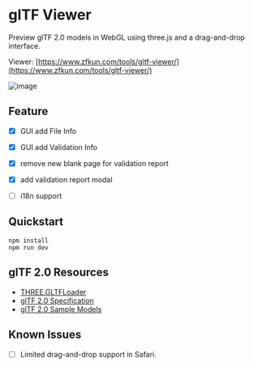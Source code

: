 # glTF Viewer

Preview glTF 2.0 models in WebGL using three.js and a drag-and-drop interface.

Viewer: [https://www.zfkun.com/tools/gltf-viewer/](https://www.zfkun.com/tools/gltf-viewer/)


![image](https://user-images.githubusercontent.com/646583/156687495-774537f5-16e3-4117-a4cb-8295647ee01a.png)

## Feature

- [x] GUI add File Info
- [x] GUI add Validation Info
- [x] remove new blank page for validation report
- [x] add validation report modal
- [ ] i18n support


## Quickstart

```
npm install
npm run dev
```

## glTF 2.0 Resources

- [THREE.GLTFLoader](https://github.com/mrdoob/three.js/blob/dev/examples/js/loaders/GLTFLoader.js)
- [glTF 2.0 Specification](https://github.com/KhronosGroup/glTF/blob/master/specification/2.0/README.md)
- [glTF 2.0 Sample Models](https://github.com/KhronosGroup/glTF-Sample-Models/tree/master/2.0/)

## Known Issues

- [ ] Limited drag-and-drop support in Safari.
